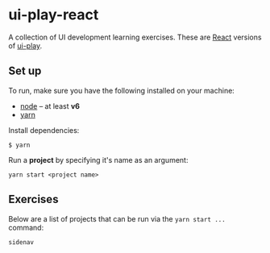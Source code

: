 # ui-play-react

A collection of UI development learning exercises. These are [React](https://facebook.github.io/react/) versions of [ui-play](https://github.com/mathewhawley/ui-play).

## Set up

To run, make sure you have the following installed on your machine:

* [node](https://nodejs.org/en/) – at least __v6__
* [yarn](https://yarnpkg.com/)

Install dependencies:

```
$ yarn
```

Run a __project__ by specifying it's name as an argument:

```
yarn start <project name>
```

## Exercises

Below are a list of projects that can be run via the `yarn start ...` command:

```
sidenav
```
